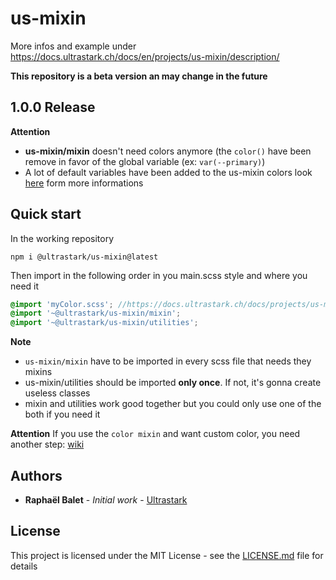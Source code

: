# us-mixin

More infos and example under https://docs.ultrastark.ch/docs/en/projects/us-mixin/description/

**This repository is a beta version an may change in the future**

## 1.0.0 Release
**Attention**
* **us-mixin/mixin** doesn't need colors anymore (the `color()` have been remove in favor of the global variable (ex: `var(--primary)`)
* A lot of default variables have been added to the us-mixin colors look [here](https://docs.ultrastark.ch/docs/projects/us-mixin/classes/color) form more informations

## Quick start

In the working repository

```
npm i @ultrastark/us-mixin@latest
```

Then import in the following order in you main.scss style and where you need it

```scss
@import 'myColor.scss'; //https://docs.ultrastark.ch/docs/projects/us-mixin/classes/color#installing
@import '~@ultrastark/us-mixin/mixin';
@import '~@ultrastark/us-mixin/utilities';
```

**Note**
- `us-mixin/mixin` have to be imported in every scss file that needs they mixins
- us-mixin/utilities should be imported **only once**. If not, it's gonna create useless classes
- mixin and utilities work good together but you could only use one of the both if you need it

**Attention**
If you use the `color mixin` and want custom color, you need another step: [wiki](https://github.com/ultrastark/us-mixin/wiki/color)


## Authors

- **Raphaël Balet** - _Initial work_ - [Ultrastark](https://ultrastark.ch)

## License

This project is licensed under the MIT License - see the [LICENSE.md](LICENSE.md) file for details
